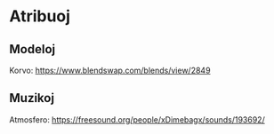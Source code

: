 # Atribuoj


## Modeloj

Korvo: https://www.blendswap.com/blends/view/2849

## Muzikoj

Atmosfero: https://freesound.org/people/xDimebagx/sounds/193692/
